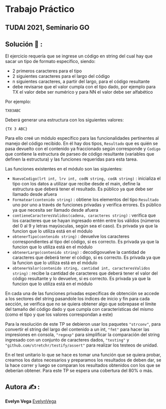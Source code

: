 # Trabajo Práctico
## TUDAI 2021, Seminario GO

## Solución :thinking: :
El ejercicio requería que se ingrese un código en string del cual hay que sacar un tipo de formato específico, siendo:
- 2 primeros caracteres para el tipo
- 2 siguientes caracteres para el largo del código
- n siguientes caracteres, a partir del largo, para el código resultante
- debe revisarse que el valor cumpla con el tipo dado, por ejemplo para TX el valor debe ser numérico y para NN el valor debe ser alfabético

Por ejemplo:

````
TX03ABC
````

Deberá generar una estructura con los siguientes valores:

````
{TX 3 ABC}
````

Para ello creé un módulo específico para las funcionalidades pertinentes al manejo del código recibido. En él hay dos tipos, `Resultado` que es quién se pasa devuelto con el contenido ya fraccionado según corresponde y `Codigo` que contiene la estructura de parseo de código resultante (variables que definen la estructura) y las funciones requeridas para esta tarea.

Las funciones existentes en el módulo son las siguientes:

- `NuevoCodigo(lrt int, lrv int, codN string, codA string)` : inicializa el tipo con los datos a utilizar que recibe desde el main,  define la estructura que deberá tener el resultado. Es público ya que debe ser llamado desde afuera
- `Formatear(contenido string)` : obtiene los elementos del tipo `Resultado` uno por uno a través de funciones privadas y verifica errores. Es público ya que necesita ser llamado desde afuera
- `contieneCaracteresValidos(cadena, caracteres string)` : verifica que los caracteres que se hayan ingresado entén entre los válidos (números del 0 al 9 y letras mayúsculas, según sea el caso). Es privada ya que la funcion que lo utiliza está en el módulo
- `obtenerTipo(contenido string)` : devuelve los caracteres correspondientes al tipo del código, si es correcto. Es privada ya que la funcion que lo utiliza está en el módulo
- `obtenerLargo(contenido string)` : decodigovuelve la cantidad de caracteres que deberá tener el código, si es correcto. Es privada ya que la funcion que lo utiliza está en el módulo
- `obtenerValor(contenido string, cantidad int, caracteresValidos string)` : recibe la cantidad de caracteres que deberá tener el valor del código resultante y lo devuelve, si es correcto. Es privada ya que la funcion que lo utiliza está en el módulo

En cada una de las funciones privadas específicas de obtención se accede a los sectores del string pasandole los índices de inicio y fin para cada sección, se verifica que no se quiera obtener algo que sobrepase el límite del tamaño del código dado y que cumpla con características del mismo (como el tipo y que los valores correspondan a este)

Para la resolución de este TP se debieron usar los paquetes `"strconv"`, para convertir el string del largo del contenido a un int, `"fmt"` para hacer las impresiones en consola, `"regexp"` para simplificar la comparación del string ingresado con un conjunto de caracteres dados, `"testing"` y `"github.com/stretchr/testify/assert"` para realizar los testeos de unidad.

En el test unitario lo que se hace es tomar una función que se quiera probar, creamos los datos necesarios y preparamos los resultados de deben dar, se la hace correr y luego se comparan los resultados obtenidos con los que se deberían obtener.
Para este TP se espera una cobertura del 80% o más.

## Autora :writing_hand: :
**Evelyn Vega** [EvelynVega](https://github.com/Evynith)